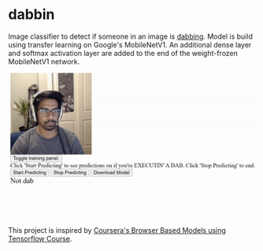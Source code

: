# dabbin

Image classifier to detect if someone in an image is [dabbing](https://knowyourmeme.com/memes/the-dab).   Model is build using transfer learning on Google's MobileNetV1.  An additional dense layer and softmax activation layer are added to the end of the weight-frozen MobileNetV1 network.  

![demo](images/you-dabbin.gif)

This project is inspired by [Coursera's Browser Based Models using Tensorflow Course](https://www.coursera.org/learn/browser-based-models-tensorflow).  
